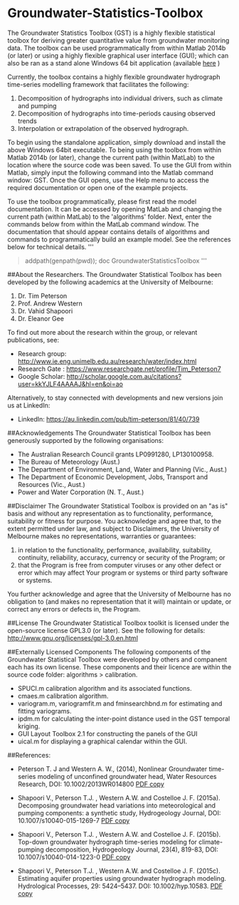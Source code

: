 Groundwater-Statistics-Toolbox
==============================

The Groundwater Statistics Toolbox (GST) is a highly flexible statistical toolbox for deriving greater quantitative value from groundwater monitoring data. The toolbox can be used programmatically from within Matlab 2014b (or later) or using a highly flexible graphical user interface (GUI); which can also be ran as a stand alone Windows 64 bit application (available [here]( standaloneApplication/Windows64bit) )

Currently, the toolbox contains a highly flexible groundwater hydrograph time-series modelling framework that facilitates the following:

1. Decomposition of hydrographs into individual drivers, such as climate and pumping
2. Decomposition of hydrographs into time-periods causing observed trends
3. Interpolation or extrapolation of the observed hydrograph.

To begin using the standalone application, simply download and install the above Windows 64bit executable. To being using the toolbox from within Matlab 2014b (or later), change the current path (within MatLab) to the location where the source code was been saved. To use the GUI from within Matlab, simply input the following command into the Matlab command window: GST. Once the GUI opens, use the Help menu to access the required documentation or open one of the example projects. 

To use the toolbox programmatically, please first read the model documentation. It can be accessed by opening MatLab and changing the current path (within MatLab) to the 'algorithms' folder. Next, enter the commands below from within the MatLab command window. The documentation that should appear contains details of algorithms and commands to programmatically build an example model. See the references below for technical details.
'''
> addpath(genpath(pwd));
> doc GroundwaterStatisticsToolbox
'''

##About the Researchers.
The Groundwater Statistical Toolbox has been developed by the following academics at the University of Melbourne:

1. Dr. Tim Peterson
2. Prof. Andrew Western
3. Dr. Vahid Shapoori
4. Dr. Eleanor Gee

To find out more about the research within the group, or relevant publications, see:

- Research group: http://www.ie.eng.unimelb.edu.au/research/water/index.html
- Research Gate : https://www.researchgate.net/profile/Tim_Peterson7
- Google Scholar: http://scholar.google.com.au/citations?user=kkYJLF4AAAAJ&hl=en&oi=ao

Alternatively, to stay connected with developments and new versions join us at LinkedIn:

- LinkedIn: https://au.linkedin.com/pub/tim-peterson/81/40/739

##Acknowledgements
The Groundwater Statistical Toolbox has been generously supported by the following organisations:

- The Australian Research Council grants LP0991280, LP130100958.
- The Bureau of Meteorology (Aust.)
- The Department of Environment, Land, Water and Planning (Vic., Aust.)
- The Department of Economic Development, Jobs, Transport and Resources (Vic., Aust.)
- Power and Water Corporation (N. T., Aust.)

##Disclaimer
The Groundwater Statistical Toolbox is provided on an "as is" basis and without any representation as to functionality, performance, suitability or fitness for purpose. You acknowledge and agree that, to the extent permitted under law, and subject to Disclaimers, the University of Melbourne makes no representations, warranties or guarantees:

1. in relation to the functionality, performance, availability, suitability, continuity, reliability, accuracy, currency or security of the Program; or
2. that the Program is free from computer viruses or any other defect or error which may affect Your program or systems or third party software or systems.

You further acknowledge and agree that the University of Melbourne has no obligation to (and makes no representation that it will) maintain or update, or correct any errors or defects in, the Program.

##License
The Groundwater Statistical Toolbox toolkit is licensed under the open-source license GPL3.0 (or later). See the following for details: http://www.gnu.org/licenses/gpl-3.0.en.html

##Externally Licensed Components
The following components of the Groundwater Statistical Toolbox were developed by others and companent each has its own license. These components and their licence are within the source code folder: algorithms > calibration.

- SPUCI.m calibration algorithm and its associated functions.
- cmaes.m calibration algorithm.
- variogram.m, variogramfit.m and fminsearchbnd.m for estimating and fitting variograms.
- ipdm.m for calculating the inter-point distance used in the GST temporal kriging.
- GUI Layout Toolbox 2.1 for constructing the panels of the GUI
- uical.m for displaying a graphical calendar within the GUI.

##References:
- Peterson T. J and Western A. W., (2014), Nonlinear Groundwater time-series modeling of unconfined groundwater head, Water Resources Research, DOI: 10.1002/2013WR014800 [PDF copy](documentation/html/papers/Peterson_Western_2014.pdf)

- Shapoori V., Peterson T.J. , Western A.W. and Costelloe J. F. (2015a). Decomposing groundwater head variations into meteorological and pumping components: a synthetic study, Hydrogeology Journal, DOI: 10.1007/s10040-015-1269-7 [PDF copy](documentation/html/papers/Shapoori_2015A.pdf)

- Shapoori V., Peterson T.J. , Western A.W. and Costelloe J. F. (2015b). Top-down groundwater hydrograph time-series modeling for climate-pumping decomposition, Hydrogeology Journal, 23(4), 819-83, DOI: 10.1007/s10040-014-1223-0 [PDF copy](documentation/html/papers/Shapoori_2015B.pdf)

- Shapoori V., Peterson T.J. , Western A.W. and Costelloe J. F. (2015c). Estimating aquifer properties using groundwater hydrograph modeling. Hydrological Processes, 29: 5424–5437. DOI: 10.1002/hyp.10583. [PDF copy](documentation/html/papers/Shapoori_2015C.pdf)
